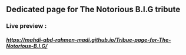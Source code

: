 ## Dedicated page for The Notorious B.I.G tribute
### Live preview : 
##### https://mahdi-abd-rahmen-madi.github.io/Tribue-page-for-The-Notorious-B.I.G/
